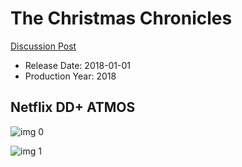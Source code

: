# The Christmas Chronicles

[Discussion Post](https://www.avsforum.com/threads/bass-eq-for-filtered-movies.2995212/post-57332572)

* Release Date: 2018-01-01
* Production Year: 2018

## Netflix DD+ ATMOS

![img 0](https://i.imgur.com/a8quluN.jpg)

![img 1](https://i.imgur.com/uXG4lT0.jpg)

